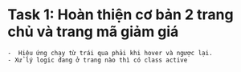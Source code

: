 # Task 1: Hoàn thiện cơ bản 2 trang chủ và trang mã giảm giá
    -  Hiệu ứng chạy từ trái qua phải khi hover và ngược lại.
    - Xử lý logic đang ở trang nào thì có class active